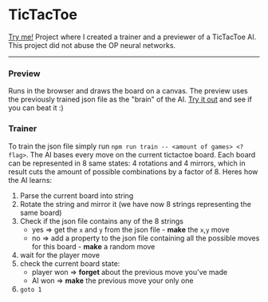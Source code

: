 # TicTacToe

[Try me!](https://shilangyu.github.io/TicTacToe)
Project where I created a trainer and a previewer of a TicTacToe AI. This project did not abuse the OP neural networks.

---

### Preview

Runs in the browser and draws the board on a canvas. The preview uses the previously trained json file as the "brain" of the AI.
[Try it out](https://shilangyu.github.io/TicTacToe) and see if you can beat it :)

### Trainer

To train the json file simply run `npm run train -- <amount of games> <?flag>`. The AI bases every move on the current tictactoe board. Each board can be represented in 8 same states: 4 rotations and 4 mirrors, which in result cuts the amount of possible combinations by a factor of 8. Heres how the AI learns:

1. Parse the current board into string
2. Rotate the string and mirror it (we have now 8 strings representing the same board)
3. Check if the json file contains any of the 8 strings
   - yes => get the `x` and `y` from the json file - **make** the `x`,`y` move
   - no => add a property to the json file containing all the possible moves for this board - **make** a random move
4. wait for the player move
5. check the current board state:
   - player won => **forget** about the previous move you've made
   - AI won => **make** the previous move your only one
6. `goto 1`
